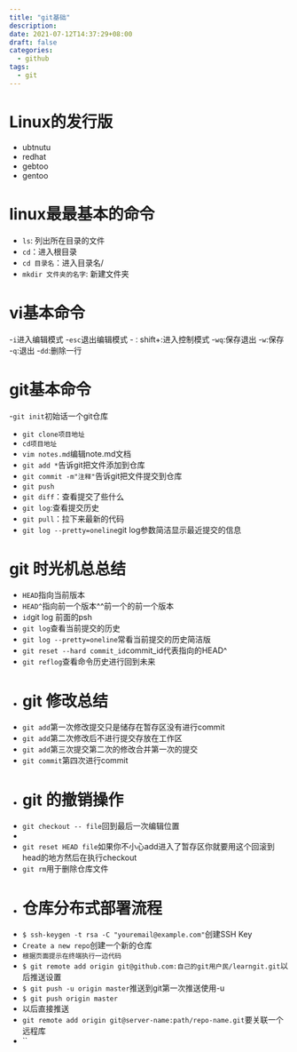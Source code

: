 ```yaml
---
title: "git基础"
description: 
date: 2021-07-12T14:37:29+08:00
draft: false
categories:
  - github
tags:
  - git
---
```

<!--more-->

# Linux的发行版
- ubtnutu
- redhat
- gebtoo
- gentoo



# linux最最基本的命令
- `ls`: 列出所在目录的文件
- `cd`：进入根目录
- `cd 目录名`：进入目录名/
-  `mkdir 文件夹的名字`: 新建文件夹
  

# vi基本命令
-`i`进入编辑模式
-`esc`退出编辑模式
-`：`shift+:进入控制模式
-`wq`:保存退出
-`w`:保存
-`q`:退出
-`dd`:删除一行

# git基本命令
-`git init`初始话一个git仓库
- `git clone项目地址`
- `cd项目地址`
- `vim notes.md`编辑note.md文档
- `git add *`告诉git把文件添加到仓库
- `git commit -m"注释"`告诉git把文件提交到仓库
- `git push`
- `git diff`：查看提交了些什么
- `git log`:查看提交历史
- `git pull`：拉下来最新的代码
- `git log --pretty=oneline`git log参数简洁显示最近提交的信息
 
 #  git 时光机总总结
 
- `HEAD`指向当前版本
- `HEAD^`指向前一个版本^^前一个的前一个版本
- `id`git log 前面的psh
- `git log`查看当前提交的历史
- `git log --pretty=oneline`常看当前提交的历史简洁版
- `git reset --hard commit_id`commit_id代表指向的HEAD^
- `git reflog`查看命令历史进行回到未来
- # git 修改总结
- `git add`第一次修改提交只是储存在暂存区没有进行commit
- `git add`第二次修改后不进行提交存放在工作区
- `git add`第三次提交第二次的修改合并第一次的提交
- `git commit`第四次进行commit
- # git 的撤销操作
- `git checkout -- file`回到最后一次编辑位置
- 
- `git reset HEAD file`如果你不小心add进入了暂存区你就要用这个回滚到head的地方然后在执行checkout
- `git rm`用于删除仓库文件
- # 仓库分布式部署流程
- `$ ssh-keygen -t rsa -C "youremail@example.com"`创建SSH Key
- `Create a new repo`创建一个新的仓库
- `根据页面提示在终端执行一边代码`
- `$ git remote add origin git@github.com:自己的git用户民/learngit.git`以后推送设置
- `$ git push -u origin master`推送到git第一次推送使用-u
- `$ git push origin master`
- 以后直接推送
- `git remote add origin git@server-name:path/repo-name.git`要关联一个远程库
- ``